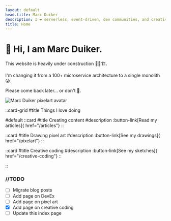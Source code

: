 ```yaml
---
layout: default
head.title: Marc Duiker
description: I ❤️ serverless, event-driven, dev communities, and creative coding!
title: Home
---
```


# 👋 Hi, I am Marc Duiker.

This website is heavily under construction 👷‍♀️🏗️. 

I'm changing it from a 100+ microservice architecture to a single monolith 😜.

Please come back later... or don't :shrug:.

![Marc Duiker pixelart avatar](/marcduiker_hardhat.gif)

::card-grid
#title
Things I love doing

#default
  ::card
  #title
  Creating content
  #description
  :button-link[Read my articles]{ href="/articles"}
  ::

  ::card
  #title
  Drawing pixel art
  #description
  :button-link[See my drawings]{ href="/pixelart"}
  ::

  ::card
  #title
  Creative coding
  #description
  :button-link[See my sketches]{ href="/creative-coding"}
  ::

  <!-- ::card
  #title
  Drawing pixel art 
  #description
  :button-link[See my drawings]{ href="/pixelart"}
  :: -->
::

### //TODO

- [ ] Migrate blog posts
- [ ] Add page on DevEx
- [ ] Add page on pixel art
- [X] Add page on creative coding
- [ ] Update this index page
